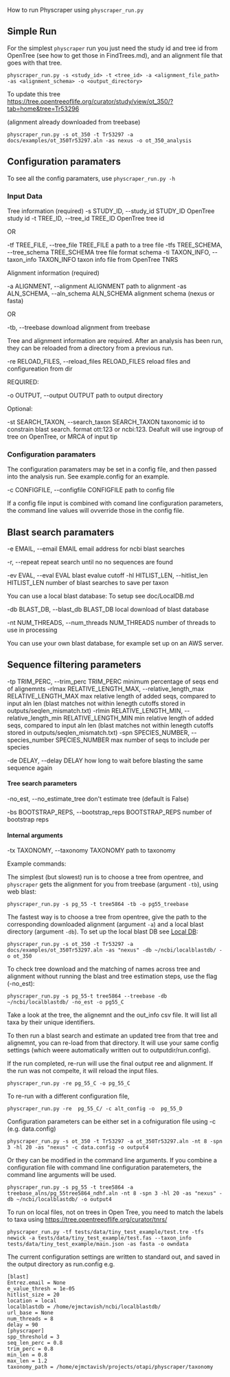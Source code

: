 How to run Physcraper using `physcraper_run.py`


## Simple Run

For the simplest `physcraper` run you just need the study id and tree id from OpenTree (see how to get those in FindTrees.md),
and an alignment file that goes with that tree.

    physcraper_run.py -s <study_id> -t <tree_id> -a <alignment_file_path> -as <alignment_schema> -o <output_directory>


To update this tree
https://tree.opentreeoflife.org/curator/study/view/ot_350/?tab=home&tree=Tr53296

(alignment already downloaded from treebase)


    physcraper_run.py -s ot_350 -t Tr53297 -a docs/examples/ot_350Tr53297.aln -as nexus -o ot_350_analysis


## Configuration paramaters


To see all the config paramaters, use `physcraper_run.py -h`


### Input Data


Tree information (required)
  -s STUDY_ID, --study_id STUDY_ID
                        OpenTree study id
  -t TREE_ID, --tree_id TREE_ID
                        OpenTree tree id

OR 

  -tf TREE_FILE, --tree_file TREE_FILE
                        a path to a tree file
  -tfs TREE_SCHEMA, --tree_schema TREE_SCHEMA
                        tree file format schema
  -ti TAXON_INFO, --taxon_info TAXON_INFO
                        taxon info file from OpenTree TNRS 



Alignment information (required)

  -a ALIGNMENT, --alignment ALIGNMENT
                        path to alignment
  -as ALN_SCHEMA, --aln_schema ALN_SCHEMA
                        alignment schema (nexus or fasta)

OR

  -tb, --treebase       download alignment from treebase

Tree and alignment information are required.
After an analysis has been run, they can be reloaded from a directory from a previous run.

  -re RELOAD_FILES, --reload_files RELOAD_FILES
                        reload files and configureation from dir


REQUIRED:

  -o OUTPUT, --output OUTPUT
                        path to output directory

Optional:

  -st SEARCH_TAXON, --search_taxon SEARCH_TAXON
                        taxonomic id to constrain blast search. format ott:123
                        or ncbi:123. Deafult will use ingroup of tree on
                        OpenTree, or MRCA of input tip





### Configuration paramaters

The configuration paramaters may be set in a config file, and then passed into the analysis run. See example.config for an example.


  -c CONFIGFILE, --configfile CONFIGFILE
                        path to config file

If a config file input is combined with comand line configuration parameters, the command line values will ovverride those in the config file.


## Blast search paramaters

  -e EMAIL, --email EMAIL
                        email address for ncbi blast searches

  -r, --repeat          repeat search until no no sequences are found


  -ev EVAL, --eval EVAL
                        blast evalue cutoff
  -hl HITLIST_LEN, --hitlist_len HITLIST_LEN
                        number of blast searches to save per taxon


You can use a local blast database:
To setup see doc/LocalDB.md

  -db BLAST_DB, --blast_db BLAST_DB
                        local download of blast database




  -nt NUM_THREADS, --num_threads NUM_THREADS
                        number of threads to use in processing


You can use your own blast database, for example set up on an AWS server.


## Sequence filtering parameters

  -tp TRIM_PERC, --trim_perc TRIM_PERC
                        minimum percentage of seqs end of alignemnts
  -rlmax RELATIVE_LENGTH_MAX, --relative_length_max RELATIVE_LENGTH_MAX
                        max relative length of added seqs, compared to input
                        aln len (blast matches not within lenegth cutoffs stored in outputs/seqlen_mismatch.txt)
  -rlmin RELATIVE_LENGTH_MIN, --relative_length_min RELATIVE_LENGTH_MIN
                        min relative length of added seqs, compared to input
                        aln len
                        (blast matches not within lenegth cutoffs stored in outputs/seqlen_mismatch.txt)
  -spn SPECIES_NUMBER, --species_number SPECIES_NUMBER
                        max number of seqs to include per species

  -de DELAY, --delay DELAY
                        how long to wait before blasting the same sequence
                        again

#### Tree search parameters
  -no_est, --no_estimate_tree
                        don't estimate tree (default is False)

  -bs BOOTSTRAP_REPS, --bootstrap_reps BOOTSTRAP_REPS
                        number of bootstrap reps


#### Internal arguments


  -tx TAXONOMY, --taxonomy TAXONOMY
                        path to taxonomy


Example commands:



The simplest (but slowest) run is to choose a tree from opentree, and `physcraper` gets the alignment for you from treebase (argument `-tb`), using web blast:  

    physcraper_run.py -s pg_55 -t tree5864 -tb -o pg55_treebase 


The fastest way is to choose a tree from opentree, give the path to the corresponding downloaded alignment (argument `-a`) and a local blast directory (argument `-db`). To set up the local blast DB see [Local DB](setting_up_local_database):  

    physcraper_run.py -s ot_350 -t Tr53297 -a docs/examples/ot_350Tr53297.aln -as "nexus" -db ~/ncbi/localblastdb/ -o ot_350


To check tree download and the matching of names across tree and alignment without running the blast and tree estimation steps, use the flag (-no_est):  
  
    physcraper_run.py -s pg_55-t tree5864 --treebase -db ~/ncbi/localblastdb/ -no_est -o pg55_C

  Take a look at the tree, the alignemnt and the out_info csv file. It will list all taxa by their unique identifiers.


To then run a blast search and estimate an updated tree from that tree and alignemnt, you can re-load from that directory. It will use your same config settings (which weere automatically written out to outputdir/run.config).

If the run completed, re-run will use the final output ree and alignment. If the run was not compelte, it will reload the input files.


    physcraper_run.py -re pg_55_C -o pg_55_C


To re-run with a different configuration file, 

    physcraper_run.py -re  pg_55_C/ -c alt_config -o  pg_55_D


Configuration parameters can be either set in a cofniguration file using -c (e.g. data.config)

    physcraper_run.py -s ot_350 -t Tr53297 -a ot_350Tr53297.aln -nt 8 -spn 3 -hl 20 -as "nexus" -c data.config -o output4


Or they can be modified in the command line arguments. If you combine a configuration file with command line configuration paratemeters, the command line arguments will be used.

    physcraper_run.py -s pg_55 -t tree5864 -a treebase_alns/pg_55tree5864_ndhf.aln -nt 8 -spn 3 -hl 20 -as "nexus" -db ~/ncbi/localblastdb/ -o output4


To run on local files, not on trees in Open Tree, you need to match the labels to taxa using https://tree.opentreeoflife.org/curator/tnrs/  

    physcraper_run.py -tf tests/data/tiny_test_example/test.tre -tfs newick -a tests/data/tiny_test_example/test.fas --taxon_info tests/data/tiny_test_example/main.json -as fasta -o owndata


The current configuration settings are written to standard out, and saved in the output directory as run.config
e.g. 

    [blast]
    Entrez.email = None
    e_value_thresh = 1e-05
    hitlist_size = 20
    location = local
    localblastdb = /home/ejmctavish/ncbi/localblastdb/
    url_base = None
    num_threads = 8
    delay = 90
    [physcraper]
    spp_threshold = 3
    seq_len_perc = 0.8
    trim_perc = 0.8
    min_len = 0.8
    max_len = 1.2
    taxonomy_path = /home/ejmctavish/projects/otapi/physcraper/taxonomy




